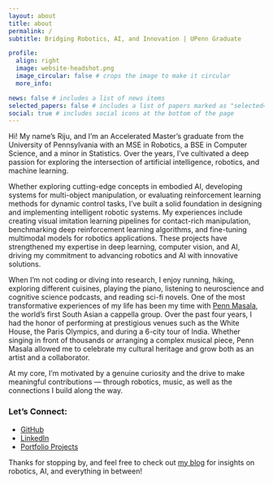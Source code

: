```yaml
---
layout: about
title: about
permalink: /
subtitle: Bridging Robotics, AI, and Innovation | UPenn Graduate

profile:
  align: right
  image: website-headshot.png
  image_circular: false # crops the image to make it circular
  more_info:

news: false # includes a list of news items
selected_papers: false # includes a list of papers marked as "selected={true}"
social: true # includes social icons at the bottom of the page
---
```


Hi! My name’s Riju, and I’m an Accelerated Master’s graduate from the University of Pennsylvania with an MSE in Robotics, a BSE in Computer Science, and a minor in Statistics. Over the years, I’ve cultivated a deep passion for exploring the intersection of artificial intelligence, robotics, and machine learning.

Whether exploring cutting-edge concepts in embodied AI, developing systems for multi-object manipulation, or evaluating reinforcement learning methods for dynamic control tasks, I’ve built a solid foundation in designing and implementing intelligent robotic systems. My experiences include creating visual imitation learning pipelines for contact-rich manipulation, benchmarking deep reinforcement learning algorithms, and fine-tuning multimodal models for robotics applications. These projects have strengthened my expertise in deep learning, computer vision, and AI, driving my commitment to advancing robotics and AI with innovative solutions.

When I’m not coding or diving into research, I enjoy running, hiking, exploring different cuisines, playing the piano, listening to neuroscience and cognitive science podcasts, and reading sci-fi novels. One of the most transformative experiences of my life has been my time with [Penn Masala](https://www.pennmasala.com), the world’s first South Asian a cappella group. Over the past four years, I had the honor of performing at prestigious venues such as the White House, the Paris Olympics, and during a 6-city tour of India. Whether singing in front of thousands or arranging a complex musical piece, Penn Masala allowed me to celebrate my cultural heritage and grow both as an artist and a collaborator.

At my core, I’m motivated by a genuine curiosity and the drive to make meaningful contributions — through robotics, music, as well as the connections I build along the way.

### Let’s Connect:
- [GitHub](https://github.com/rdattafl)
- [LinkedIn](https://linkedin.com/in/riju-datta-2b093117a/)
- [Portfolio Projects](#projects)

Thanks for stopping by, and feel free to check out [my blog](/blog) for insights on robotics, AI, and everything in between!

